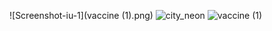 ![Screenshot-iu-1](vaccine (1).png)
![city_neon](https://user-images.githubusercontent.com/65637566/171268204-153d07e1-d41f-46ab-b567-3e615370a385.jpg)
![vaccine (1)](https://user-images.githubusercontent.com/65637566/171268248-8b81d973-fc22-4554-874c-1a3b5662adf4.png)
